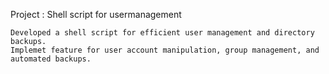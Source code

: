 Project : Shell script for usermanagement

    Developed a shell script for efficient user management and directory backups.
    Implemet feature for user account manipulation, group management, and automated backups.
